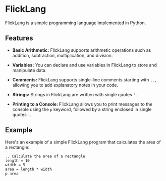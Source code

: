 # FlickLang

FlickLang is a simple programming language implemented in Python.

## Features

- **Basic Arithmetic:** FlickLang supports arithmetic operations such as addition, subtraction, multiplication, and division.

- **Variables:** You can declare and use variables in FlickLang to store and manipulate data.

- **Comments:** FlickLang supports single-line comments starting with `..`, allowing you to add explanatory notes in your code.

- **Strings:** Strings in FlickLang are written with single quotes `'`.

- **Printing to a Console:** FlickLang allows you to print messages to the console using the `p` keyword, followed by a string enclosed in single quotes `'`.

## Example

Here's an example of a simple FlickLang program that calculates the area of a rectangle:

```FlickLang
.. Calculate the area of a rectangle
length = 10
width = 5
area = length * width
p area
```